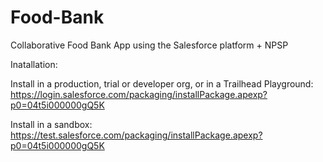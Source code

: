# Food-Bank
 Collaborative Food Bank App using the Salesforce platform + NPSP

Inatallation:

Install in a production, trial or developer org, or in a Trailhead Playground:
https://login.salesforce.com/packaging/installPackage.apexp?p0=04t5i000000gQ5K

Install in a sandbox:
https://test.salesforce.com/packaging/installPackage.apexp?p0=04t5i000000gQ5K